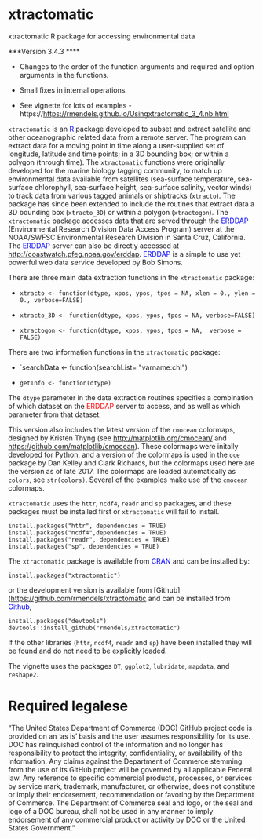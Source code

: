# xtractomatic
xtractomatic R package for accessing environmental data

***Version 3.4.3 ****

- Changes to the order of the function arguments and required and option arguments in the functions.

- Small fixes in internal operations.



- See vignette for lots of examples - https://https://rmendels.github.io/Usingxtractomatic_3_4.nb.html

`xtractomatic` is an <span style="color:blue">R</span> package developed to subset and extract satellite and other oceanographic related data from a remote server. The program can extract data for a moving point in time along a user-supplied set of longitude, latitude and time points; in a 3D bounding box; or within a polygon (through time).  The `xtractomatic` functions were originally developed for the marine biology tagging community, to match up environmental data available from satellites (sea-surface temperature, sea-surface chlorophyll, sea-surface height, sea-surface salinity, vector winds) to track data from various tagged animals or shiptracks (`xtracto`). The package has since been extended to include the routines that extract data a 3D bounding box (`xtracto_3D`) or within a polygon (`xtractogon`).  The `xtractomatic`  package accesses  data that are served through the <span style="color:blue">ERDDAP</span> (Environmental Research Division Data Access Program) server at the NOAA/SWFSC Environmental Research Division in Santa Cruz, California. The <span style="color:blue">ERDDAP</span> server can also be directly accessed at <http://coastwatch.pfeg.noaa.gov/erddap>. <span style="color:blue">ERDDAP</span> is a simple to use yet powerful web data service developed by Bob Simons.  


There are three main data extraction functions in the `xtractomatic` package: 

- `xtracto <- function(dtype, xpos, ypos, tpos = NA, xlen = 0., ylen = 0., verbose=FALSE)`

- `xtracto_3D <- function(dtype, xpos, ypos, tpos = NA, verbose=FALSE)`

- `xtractogon <- function(dtype, xpos, ypos, tpos = NA,  verbose = FALSE)`


There are two information functions in the `xtractomatic` package: 

- `searchData <- function(searchList= "varname:chl")  

- `getInfo <- function(dtype)`


The `dtype` parameter in the data extraction routines specifies a combination of which dataset on the <span style="color:red">ERDDAP</span> server to access, and as well as which parameter from that dataset. 

This version also includes the latest version of the `cmocean` colormaps,  designed by Kristen Thyng (see http://matplotlib.org/cmocean/ and https://github.com/matplotlib/cmocean).  These colormaps were initally developed for Python, and a version of the colormaps is used in the `oce` package by Dan Kelley and Clark Richards, but the colormaps used here are the version as of late 2017.  The colormaps are loaded automatically as `colors`, see `str(colors)`. Several of the examples make use of the `cmocean` colormaps.


`xtractomatic` uses the `httr`, `ncdf4`, `readr` and `sp` packages, and these packages must be installed first or `xtractomatic` will fail to install.

```{r install,eval=FALSE}
install.packages("httr", dependencies = TRUE)
install.packages("ncdf4",dependencies = TRUE) 
install.packages("readr", dependencies = TRUE)
install.packages("sp", dependencies = TRUE)
```


The `xtractomatic` package is available from <span style="color:blue">CRAN</span> and can be installed by:

```{r installCRAN,eval=FALSE}
install.packages("xtractomatic")
```

or the development version is available from [Github](https://github.com/rmendels/xtractomatic and can be installed from <span style="color:blue">Github</span>,

```{r installGit,eval=FALSE}
install.packages("devtools")
devtools::install_github("rmendels/xtractomatic")
```

If the other libraries  (`httr`, `ncdf4`, `readr` and `sp`) have been installed they will be found and do not need to be explicitly loaded.

The vignette uses the packages `DT`, `ggplot2`,  `lubridate`, `mapdata`, and  `reshape2`.


# Required legalese

“The United States Department of Commerce (DOC) GitHub project code is provided
on an ‘as is’ basis and the user assumes responsibility for its use.
DOC has relinquished control of the information and no longer has responsibility
to protect the integrity, confidentiality, or availability of the information.
Any claims against the Department of Commerce stemming from the use of its
GitHub project will be governed by all applicable Federal law. Any reference to
specific commercial products, processes, or services by service mark, trademark,
manufacturer, or otherwise, does not constitute or imply their endorsement,
recommendation or favoring by the Department of Commerce. The Department of
Commerce seal and logo, or the seal and logo of a DOC bureau, shall not be used
in any manner to imply endorsement of any commercial product or activity by DOC
or the United States Government.”


